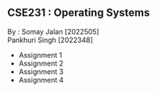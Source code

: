 <h2>CSE231 : Operating Systems</h2>
By : Somay Jalan [2022505] <br>
     Pankhuri Singh [2022348]

- Assignment 1
- Assignment 2
- Assignment 3
- Assignment 4


